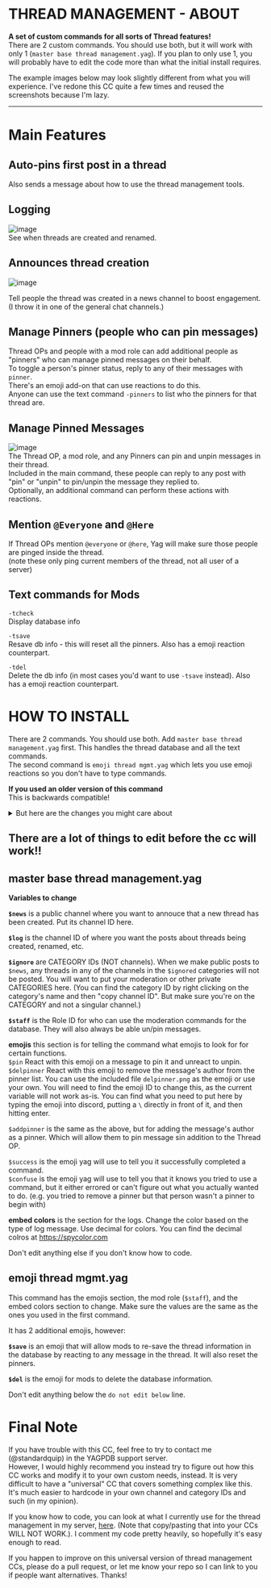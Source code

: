 # THREAD MANAGEMENT - ABOUT 
**A set of custom commands for all sorts of Thread features!**    
There are 2 custom commands. You should use both, but it will work with only 1 (`master base thread management.yag`). If you plan to only use 1, you will probably have to edit the code more than what the initial install requires.

The example images below may look slightly different from what you will experience. I've redone this CC quite a few times and reused the screenshots because I'm lazy.

--------

# Main Features

## Auto-pins first post in a thread

Also sends a message about how to use the thread management tools.

## Logging

![image](https://user-images.githubusercontent.com/20410737/181127576-629fedd2-bbbd-4cea-9557-281c96e0f3c0.png)      
See when threads are created and renamed.

## Announces thread creation

![image](https://github.com/FravBox/YagCCs/assets/20410737/d0b6f820-5e50-4ee4-95ae-5bc4ae5fa348)


Tell people the thread was created in a news channel to boost engagement. (I throw it in one of the general chat channels.)

## Manage Pinners (people who can pin messages)

Thread OPs and people with a mod role can add additional people as "pinners" who can manage pinned messages on their behalf.     
To toggle a person's pinner status, reply to any of their messages with `pinner`.     
There's an emoji add-on that can use reactions to do this.      
Anyone can use the text command `-pinners` to list who the pinners for that thread are.


## Manage Pinned Messages

![image](https://user-images.githubusercontent.com/20410737/181127916-5cd2e538-8a4b-467e-8c85-c9368a2e7b62.png)      
The Thread OP, a mod role, and any Pinners can pin and unpin messages in their thread.      
Included in the main command, these people can reply to any post with "pin" or "unpin" to pin/unpin the message they replied to.      
Optionally, an additional command can perform these actions with reactions.

## Mention `@Everyone` and `@Here`

If Thread OPs mention `@everyone` or `@here`, Yag will make sure those people are pinged inside the thread.    
(note these only ping current members of the thread, not all user of a server)

## Text commands for Mods

`-tcheck`     
Display database info

`-tsave`     
Resave db info - this will reset all the pinners. Also has a emoji reaction counterpart.

`-tdel`     
Delete the db info (in most cases you'd want to use `-tsave` instead). Also has a emoji reaction counterpart.


# HOW TO INSTALL

There are 2 commands. You should use both. Add `master base thread management.yag` first. This handles the thread database and all the text commands.      
The second command is `emoji thread mgmt.yag` which lets you use emoji reactions so you don't have to type commands.

**If you used an older version of this command**      
This is backwards compatible!    
<details><summary>But here are the changes you might care about</summary>
- This works for all free users; you shouldn't have to worry about hitting db limits anymore.
- Old CC guessed who the thread OP was. This version *actually knows* who the Thread OP is.
- I took out the "thread list" part completely. There's just no way to make this universally work for everyone. Please code your own custom solution; sorry.
- Otherwise, this is functionally the same CC but with the added "pinners" and "@everyone/here" features.
</details>


## **There are a lot of things to edit before the cc will work!!**      

## master base thread management.yag

**Variables to change**

**`$news`** is a public channel where you want to annouce that a new thread has been created. Put its channel ID here.

**`$log`** is the channel ID of where you want the posts about threads being created, renamed, etc.

**`$ignore`** are CATEGORY IDs (NOT channels). When we make public posts to `$news`, any threads in any of the channels in the `$ignored` categories will not be posted. You will want to put your moderation or other private CATEGORIES here. (You can find the category ID by right clicking on the category's name and then "copy channel ID". But make sure you're on the CATEGORY and not a singular channel.)

**`$staff`** is the Role ID for who can use the moderation commands for the database. They will also always be able un/pin messages.

**emojis** this section is for telling the command what emojis to look for for certain functions.    
`$pin` React with this emoji on a message to pin it and unreact to unpin.    
`$delpinner` React with this emoji to remove the message's author from the pinner list. You can use the included file `delpinner.png` as the emoji or use your own. You will need to find the emoji ID to change this, as the current variable will not work as-is. You can find what you need to put here by typing the emoji into discord, putting a `\` directly in front of it, and then hitting enter.

`$addpinner` is the same as the above, but for adding the message's author as a pinner. Which will allow them to pin message sin addition to the Thread OP.

`$success` is the emoji yag will use to tell you it successfully completed a command.    
`$confuse` is the emoji yag will use to tell you that it knows you tried to use a command, but it either errored or can't figure out what you actually wanted to do. (e.g. you tried to remove a pinner but that person wasn't a pinner to begin with)

**embed colors** is the section for the logs. Change the color based on the type of log message. Use decimal for colors. You can find the decimal colros at https://spycolor.com

Don't edit anything else if you don't know how to code.

## emoji thread mgmt.yag

This command has the emojis section, the mod role (`$staff`), and the embed colors section to change. Make sure the values are the same as the ones you used in the first command.  

It has 2 additional emojis, however:

**`$save`** is an emoji that will allow mods to re-save the thread information in the database by reacting to any message in the thread. It will also reset the pinners.

**`$del`** is the emoji for mods to delete the database information.

Don't edit anything below the `do not edit below` line.

# Final Note

If you have trouble with this CC, feel free to try to contact me (@standardquip) in the YAGPDB support server.      
However, I would highly recommend you instead try to figure out how this CC works and modify it to your own custom needs, instead. It is very difficult to have a "universal" CC that covers something complex like this. It's much easier to hardcode in your own channel and category IDs and such (in my opinion). 

If you know how to code, you can look at what I currently use for the thread management in my server, [here](https://github.com/FravBox/YagCCs/tree/main/z_server%20backups/thread%20control/2023%20thread%20mgmt). (Note that copy/pasting that into your CCs WILL NOT WORK.). I comment my code pretty heavily, so hopefully it's easy enough to read.

If you happen to improve on this universal version of thread management CCs, please do a pull request, or let me know your repo so I can link to you if people want alternatives. Thanks!
